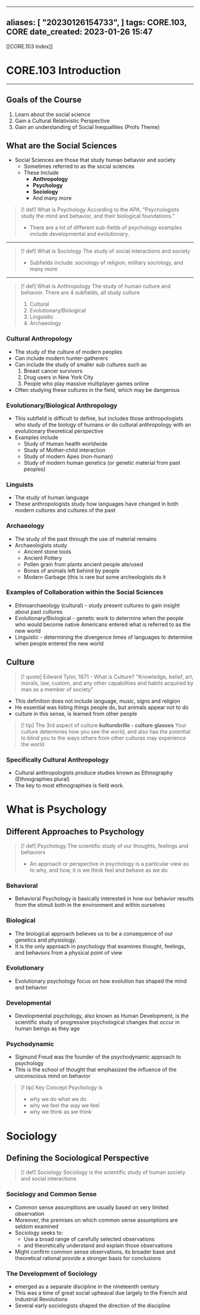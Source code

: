 
---
aliases: [ "20230126154733",  ]
tags: CORE.103, CORE
date_created: 2023-01-26 15:47
---
[[CORE.103 Index]]
# CORE.103 Introduction
---
## Goals of the Course
1. Learn about the social science
2. Gain a Cultural Relativistic Perspective
3. Gain an understanding of Social Inequalities (Profs Theme)

## What are the Social Sciences
- Social Sciences are those that study human behavior and society 
	- Sometimes referred to as the social sciences
	- These Include
		- **Anthropology**
		- **Psychology**
		- **Sociology**
		- And many more

>[! def] What is Psychology
>According to the APA, “Psychologists study the mind and behavior, and their biological foundations.”
>- There are a lot of different sub-fields of psychology examples include developmental and evolutionary.
---
>[! def] What is Sociology
>The study of social interactions and society
>- Subfields include: sociology of religion, military sociology, and many more
---
>[! def] What is Anthropology
>The study of human culture and behavior. There are 4 subfields, all study culture
>1. Cultural
>2. Evolutionary/Biological
>3. Linguistic
>4. Archaeology

### Cultural Anthropology
- The study of the culture of modern peoples
- Can include modern hunter-gatherers
- Can include the study of smaller sub cultures such as 
	1. Breast cancer survivors
	2. Drug users in New York City
	3. People who play massive multiplayer games online
- Often studying these cultures in the field, which may be dangerous

### Evolutionary/Biological Anthropology
- This subfield is difficult to define, but includes those anthropologists who study of the biology of humans or do cultural anthropology with an evolutionary theoretical perspective
- Examples include
	- Study of Human health worldwide
	- Study of Mother-child interaction
	- Study of modern Apes (non-human)
	- Study of modern human genetics (or genetic material from past peoples)

### Linguists
- The study of human language
- These anthropologists study how languages have changed in both modern cultures and cultures of the past

### Archaeology
- The study of the past through the use of material remains 
- Archaeologists study
	- Ancient stone tools
	- Ancient Pottery
	- Pollen grain from plants ancient people ate/used
	- Bones of animals left behind by people
	- Modern Garbage (this is rare but some archeologists do it

### Examples of Collaboration within the Social Sciences
- Ethnoarchaeology (cultural) - study present cultures to gain insight about past cultures
- Evolutionary/Biological - genetic work to determine when the people who would become native Americans entered what is referred to as the new world
- Linguistic - determining the divergence times of languages to determine when people entered the new world

## Culture
>[! quote] Edward Tylor, 1871 - What is Culture?
>"Knowledge, belief, art, morals, law, custom, and any other capabilities and habits acquired by man as a member of society" 
- This definition does not include language, music, signs and religion
- He essential was listing things people do, but animals appear not to do
- culture in this sense, is learned from other people
>[! tip] The 3rd aspect of culture
>**kulturebrille - culture glasses**
>Your culture determines how you see the world, and also has the potential to blind you to the ways others from other cultures may experience the world

### Specifically Cultural Anthropology
- Cultural anthropologists produce studies known as Ethnography (Ethnographies plural)
- The key to most ethnographies is field work. 

# What is Psychology
## Different Approaches to Psychology
>[! def] Psychology
>The scientific study of our thoughts, feelings and behaviors
>- An approach or perspective in psychology is a particular view as to why, and how, it is we think feel and behave as we do

### Behavioral
- Behavioral Psychology is basically interested in how our behavior results from the stimuli both in the environment and within ourselves

### Biological
- The biological approach believes us to be a consequence of our genetics and physiology. 
- It is the only approach in psychology that examines thought, feelings, and behaviors from a physical point of view

### Evolutionary
- Evolutionary psychology focus on how evolution has shaped the mind and behavior

### Developmental
- Developmental psychology, also known as Human Development, is the scientific study of progressive psychological changes that occur in human beings as they age

### Psychodynamic
- Sigmund Freud was the founder of the psychodynamic approach to psychology 
- This is the school of thought that emphasized the influence of the unconscious mind on behavior

>[! tip] Key Concept
>Psychology is
>- why we do what we do
>- why we feel the way we feel
>- why we think as we think

# Sociology
## Defining the Sociological Perspective
>[! def] Sociology
>Sociology is the scientific study of human society and social interactions

### Sociology and Common Sense
- Common sense assumptions are usually based on very limited observation
- Moreover, the premises on which common sense assumptions are seldom examined
- Sociology seeks to:
	- Use a broad range of carefully selected observations
	- and theoretically understand and explain those observations
- Might confirm common sense observations, its broader base and theoretical rational provide a stronger basis for conclusions

### The Development of Sociology
- emerged as a separate discipline in the nineteenth century
- This was a time of great social upheaval due largely to the French and Industrial Revolutions 
- Several early sociologists shaped the direction of the discipline